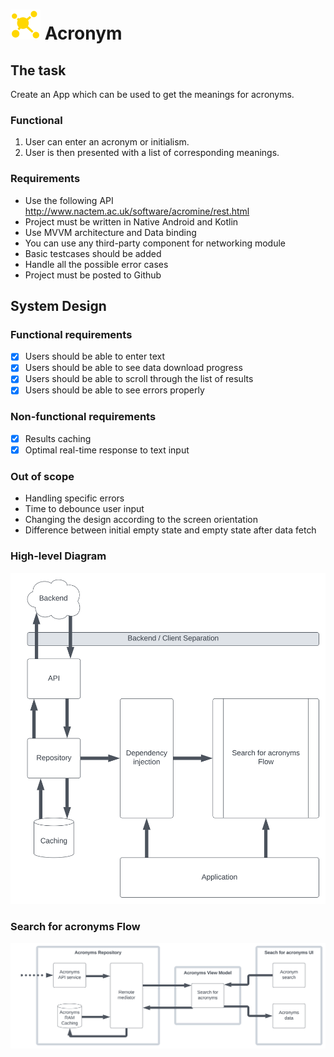 # ![App icon](/media/acronym.svg) Acronym
## The task
Create an App which can be used to get the meanings for acronyms.

### Functional
1. User can enter an acronym or initialism.
2. User is then presented with a list of corresponding meanings.

### Requirements
* Use the following API http://www.nactem.ac.uk/software/acromine/rest.html
* Project must be written in Native Android and Kotlin
* Use MVVM architecture and Data binding
* You can use any third-party component for networking module
* Basic testcases should be added
* Handle all the possible error cases
* Project must be posted to Github

## System Design

### Functional requirements
- [x] Users should be able to enter text
- [x] Users should be able to see data download progress
- [x] Users should be able to scroll through the list of results
- [x] Users should be able to see errors properly

### Non-functional requirements
- [x] Results caching
- [x] Optimal real-time response to text input

### Out of scope
* Handling specific errors
* Time to debounce user input
* Changing the design according to the screen orientation
* Difference between initial empty state and empty state after data fetch

### High-level Diagram
![High-level diagram](/media/system_design_high_level.svg)

### Search for acronyms Flow
![Search for acronyms diagram](/media/system_design_search_acronyms.svg)
